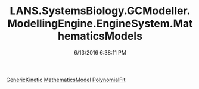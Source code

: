 ﻿---
title: LANS.SystemsBiology.GCModeller.ModellingEngine.EngineSystem.MathematicsModels
date: 6/13/2016 6:38:11 PM
---

[GenericKinetic](T-LANS.SystemsBiology.GCModeller.ModellingEngine.EngineSystem.MathematicsModels.GenericKinetic.html)
[MathematicsModel](T-LANS.SystemsBiology.GCModeller.ModellingEngine.EngineSystem.MathematicsModels.MathematicsModel.html)
[PolynomialFit](T-LANS.SystemsBiology.GCModeller.ModellingEngine.EngineSystem.MathematicsModels.PolynomialFit.html)
